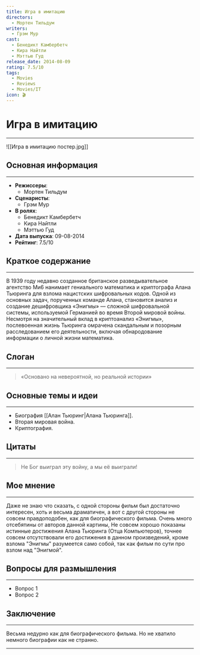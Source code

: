 ```yaml
---
title: Игра в имитацию
directors:
  - Мортен Тильдум
writers:
  - Грэм Мур
cast:
  - Бенедикт Камбербетч
  - Кира Найтли
  - Мэттью Гуд
release_date: 2014-08-09
rating: 7.5/10
tags:
  - Movies
  - Reviews
  - Movies/IT
icon: 🎬
---
```


# Игра в имитацию
---

![[Игра в имитацию постер.jpg]]


## Основная информация
---

- **Режиссеры**:
  - Мортен Тильдум
- **Сценаристы**:
  - Грэм Мур
- **В ролях**:
  - Бенедикт Камбербетч
  - Кира Найтли
  - Мэттью Гуд
- **Дата выпуска**: 09-08-2014
- **Рейтинг**: 7.5/10


## Краткое содержание
---

В 1939 году недавно созданное британское разведывательное агентство Ми6 нанимает гениального математика и криптографа Алана Тьюринга для взлома нацистских шифровальных кодов. Одной из основных задач, порученных команде Алана, становится анализ и создание дешифровщика «Энигмы» — сложной шифровальной системы, используемой Германией во время Второй мировой войны. Несмотря на значительный вклад в криптоанализ «Энигмы», послевоенная жизнь Тьюринга омрачена скандальным и позорным расследованием его деятельности, включая обнародование информации о личной жизни математика.


## Слоган
---

>«Основано на невероятной, но реальной истории»


## Основные темы и идеи
---

- Биография [[Алан Тьюринг|Алана Тьюринга]].
- Вторая мировая война.
- Криптография.


## Цитаты
---

> Не Бог выиграл эту войну, а мы её выиграли!



## Мое мнение
---

Даже не знаю что сказать, с одной стороны фильм был достаточно интересен, хоть и весьма драматичен, а вот с другой стороны не совсем правдоподобен, как для биографического фильма. Очень много отсебятины от авторов данной картины, Не совсем хорошо показаны истинные достижения Алана Тьюринга (Отца Компьютеров), точнее совсем отсутствовали его достижения в данном произведений, кроме взлома "Энигмы" разумеется само собой, так как фильм по сути про взлом над "Энигмой".


## Вопросы для размышления
---

- Вопрос 1
- Вопрос 2


## Заключение
---

Весьма недурно как для биографического фильма. Но не хватило немного биографии как не странно.

---
